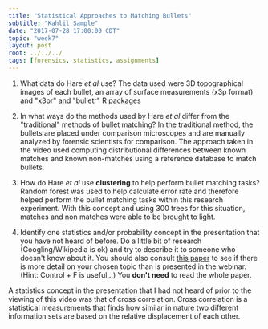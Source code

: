 ```yaml
---
title: "Statistical Approaches to Matching Bullets"
subtitle: "Kahlil Sample"
date: "2017-07-28 17:00:00 CDT"
topic: "week7"
layout: post
root: ../../../
tags: [forensics, statistics, assignments]
---
```


1. What data do Hare *et al* use?
The data used were 3D topographical images of each bullet, an array of surface measurements (x3p format) and "x3pr" and "bulletr" R packages

2. In what ways do the methods used by Hare *et al* differ from the "traditional" methods of bullet matching?
In the traditional method, the bullets are placed under comparison microscopes and are manually analyzed by forensic scientists for comparison. The approach taken in the video used computing distributional differences between known matches and known non-matches using a reference database to match bullets.

3. How do Hare *et al* use **clustering** to help perform bullet matching tasks? 
Random forest was used to help calculate error rate and therefore helped perform the bullet matching tasks within this research experiment. With this concept and using 300 trees for this situation, matches and non matches were able to be brought to light.

4. Identify one statistics and/or probability concept in the presentation that you have not heard of before. Do a little bit of research (Googling/Wikipedia is ok) and try to describe it to someone who doesn't know about it. You should also consult [this paper](bulletmatchingpaper.pdf) to see if there is more detail on your chosen topic than is presented in the webinar. (Hint: Control + F is useful...) You **don't need** to read the whole paper.

A statistics concept in the presentation that I had not heard of prior to the viewing of this video was that of cross correlation. Cross correlation is a statistical measurements that finds how similar in nature two different information sets are based on the relative displacement of each other. 
